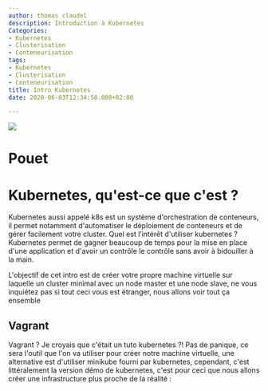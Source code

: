 ```yaml
---
author: thomas claudel
description: Introduction à Kubernetes
Categories:
- Kubernetes
- Clusterisation
- Conteneurisation
tags:
- Kubernetes
- Clusterisation
- Conteneurisation
title: Intro Kubernetes
date: 2020-06-03T12:34:58.000+02:00

---
```

![](/img/k8s_logo.png)

# Pouet

# Kubernetes, qu'est-ce que c'est ?

Kubernetes aussi appelé k8s est un système d'orchestration de conteneurs, il permet notamment d'automatiser le déploiement de conteneurs et de gérer facilement votre cluster. Quel est l’intérêt d'utiliser kubernetes ?  
Kubernetes permet de gagner beaucoup de temps pour la mise en place d'une application et d'avoir un contrôle le
contrôle sans avoir à bidouiller à la main.

L'objectif de cet intro est de créer votre propre machine virtuelle sur laquelle un cluster minimal avec un node master
et une node slave, ne vous inquiétez pas si tout ceci vous est étranger, nous allons voir tout ça ensemble

## Vagrant

Vagrant ? Je croyais que c'était un tuto kubernetes ?! Pas de panique, ce sera l'outil que l'on va utiliser pour créer
notre machine virtuelle, une alternative est d'utiliser minikube fourni par kubernetes, cependant, c'est littéralement
la version démo de kubernetes, c'est pour ceci que nous allons créer une infrastructure plus proche de la réalité :